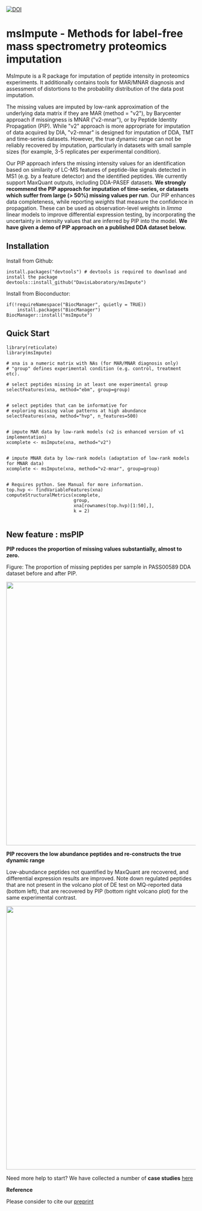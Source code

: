 
<!-- badges: start -->
[![DOI](https://zenodo.org/badge/239129382.svg)](https://zenodo.org/badge/latestdoi/239129382)
<!-- badges: end -->

msImpute - Methods for label-free mass spectrometry proteomics imputation
========================================

MsImpute is a R package for imputation of peptide intensity in proteomics experiments.
It additionally contains tools for MAR/MNAR diagnosis and assessment of distortions to the probability 
distribution of the data post imputation.  

The missing values are imputed by low-rank approximation of the underlying data matrix if they are MAR (method = "v2"), by Barycenter approach if missingness is MNAR ("v2-mnar"), or by Peptide Identity Propagation (PIP). While "v2" approach is more appropriate for imputation of data acquired by DIA, "v2-mnar" is designed for imputation of DDA, TMT and time-series datasets. However, the true dynamic range can not be reliably recovered by imputation, particularly in datasets with small sample sizes (for example, 3-5 replicates per experimental condition). 

Our PIP approach infers the missing intensity values for an identification based on similarity of LC-MS features of peptide-like signals detected in MS1 (e.g. by a feature detector) and the identified peptides. We currently support MaxQuant outputs, including DDA-PASEF datasets. **We strongly recommend the PIP approach for imputation of time-series, or datasets which suffer from large (> 50%) missing values per run**. Our PIP enhances data completeness, while reporting *weights* that measure the confidence in propagation. These can be used as observation-level weights in *limma* linear models to improve differential expression testing, by incorporating the uncertainty in intensity values that are inferred by PIP into the model. **We have given a demo of PIP approach on a published DDA dataset below.**


Installation
--------------

Install from Github:

```
install.packages("devtools") # devtools is required to download and install the package
devtools::install_github("DavisLaboratory/msImpute")
```

Install from Bioconductor:
```
if(!requireNamespace("BiocManager", quietly = TRUE))
    install.packages("BiocManager")
BiocManager::install("msImpute")
```



Quick Start
----------------

```
library(reticulate)
library(msImpute)

# xna is a numeric matrix with NAs (for MAR/MNAR diagnosis only)
# "group" defines experimental condition (e.g. control, treatment etc).

# select peptides missing in at least one experimental group
selectFeatures(xna, method="ebm", group=group) 


# select peptides that can be informative for
# exploring missing value patterns at high abundance
selectFeatures(xna, method="hvp", n_features=500) 


# impute MAR data by low-rank models (v2 is enhanced version of v1 implementation)
xcomplete <- msImpute(xna, method="v2") 


# impute MNAR data by low-rank models (adaptation of low-rank models for MNAR data)
xcomplete <- msImpute(xna, method="v2-mnar", group=group)  


# Requires python. See Manual for more information.
top.hvp <- findVariableFeatures(xna)
computeStructuralMetrics(xcomplete, 
                         group, 
                         xna[rownames(top.hvp)[1:50],], 
                         k = 2) 


```

New feature : msPIP
---------------------

**PIP reduces the proportion of missing values substantially, almost to zero.**

Figure: The proportion of missing peptides per sample in PASS00589 DDA dataset before and after PIP.

<img src="https://user-images.githubusercontent.com/7257233/121839424-5c3a4380-cd1d-11eb-84fa-437a387c44f2.png" width="700px" align="center">


**PIP recovers the low abundance peptides and re-constructs the true dynamic range**

Low-abundance peptides not quantified by MaxQuant are recovered, and differential expression results are improved. Note down regulated peptides that are not present in the volcano plot of DE test on MQ-reported data (bottom left), that are recovered by PIP (bottom right volcano plot) for the same experimental contrast.

<img src="https://user-images.githubusercontent.com/7257233/121839859-55600080-cd1e-11eb-998e-f7e60896b1bf.png" width="700px" align="center">


Need more help to start? We have collected a number of **case studies** [here](https://github.com/soroorh/proteomicscasestudies/blob/master/msImputeUsersGuide.pdf)


**Reference**

Please consider to cite our [preprint](https://www.biorxiv.org/content/10.1101/2020.08.12.248963v1)

